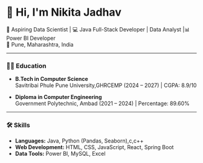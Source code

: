 # 👋 Hi, I'm Nikita Jadhav

🚀 Aspiring Data Scientist | 💻 Java Full-Stack Developer | Data Analyst |📊 Power BI Developer  
📍 Pune, Maharashtra, India  

---

### 🧑‍🎓 Education
- **B.Tech in Computer Science**  
  Savitribai Phule Pune University,GHRCEMP (2024 – 2027) | CGPA: 8.9/10  

- **Diploma in Computer Engineering**  
  Government Polytechnic, Ambad (2021 – 2024) | Percentage: 89.60%

---

### 🛠 Skills
- **Languages:** Java, Python (Pandas, Seaborn),c,c++  
- **Web Development:** HTML, CSS, JavaScript, React, Spring Boot  
- **Data Tools:** Power BI, MySQL, Excel
